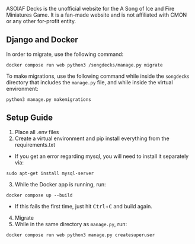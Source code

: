 ASOIAF Decks is the unofficial website for the A Song of Ice and Fire Miniatures Game. It is a fan-made website and is not affiliated with CMON or any other for-profit entity.

## Django and Docker

In order to migrate, use the following command:
```
docker compose run web python3 /songdecks/manage.py migrate
```

To make migrations, use the following command while inside the `songdecks` directory that includes the `manage.py` file, and while inside the virtual environment:
```
python3 manage.py makemigrations
```

## Setup Guide

1. Place all .env files
2. Create a virtual environment and pip install everything from the requirements.txt
  - If you get an error regarding mysql, you will need to install it separately via:
```
sudo apt-get install mysql-server
```
3. While the Docker app is running, run:
```
docker compose up --build
```
  - If this fails the first time, just hit <kbd>Ctrl</kbd>+<kbd>C</kbd> and build again.
4. Migrate
5. While in the same directory as `manage.py`, run:
```
docker compose run web python3 manage.py createsuperuser
```
